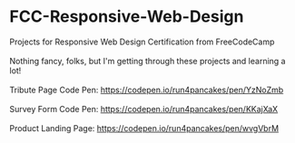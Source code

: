 # FCC-Responsive-Web-Design
Projects for Responsive Web Design Certification from FreeCodeCamp<br><br>
Nothing fancy, folks, but I'm getting through these projects and learning a lot!<br><br>
Tribute Page Code Pen: https://codepen.io/run4pancakes/pen/YzNoZmb<br><br>
Survey Form Code Pen: https://codepen.io/run4pancakes/pen/KKajXaX <br><br>
Product Landing Page: https://codepen.io/run4pancakes/pen/wvgVbrM<br><br>

